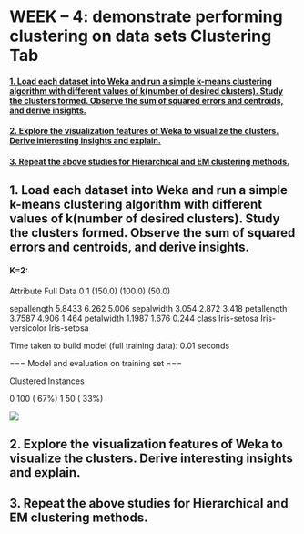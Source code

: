 # WEEK – 4: demonstrate performing clustering on data sets Clustering Tab


#### [1. Load each dataset into Weka and run a simple k-means clustering algorithm with different values of k(number of desired clusters). Study the clusters formed. Observe the sum of squared errors and centroids, and derive insights.](#section-1)

#### [2. Explore the visualization features of Weka to visualize the clusters. Derive interesting insights and explain.](#section-2)

#### [3. Repeat the above studies for Hierarchical and EM clustering methods.](#section-3)


## 1. Load each dataset into Weka and run a simple k-means clustering algorithm with different values of k(number of desired clusters). Study the clusters formed. Observe the sum of squared errors and centroids, and derive insights.<a name="section-1"></a>

#### K=2:

Attribute                Full Data               0               1
                           (150.0)         (100.0)          (50.0)

sepallength                 5.8433           6.262           5.006
sepalwidth                   3.054           2.872           3.418
petallength                 3.7587           4.906           1.464
petalwidth                  1.1987           1.676           0.244
class                  Iris-setosa Iris-versicolor     Iris-setosa




Time taken to build model (full training data): 0.01 seconds

=== Model and evaluation on training set ===

Clustered Instances

0      100 ( 67%)
1       50 ( 33%)


<img src="C:\Users\HP\Pictures\Screenshots\k_means1.png" >


## 2. Explore the visualization features of Weka to visualize the clusters. Derive interesting insights and explain.<a name="section-2"></a>



## 3. Repeat the above studies for Hierarchical and EM clustering methods.<a name="section-3"></a>


